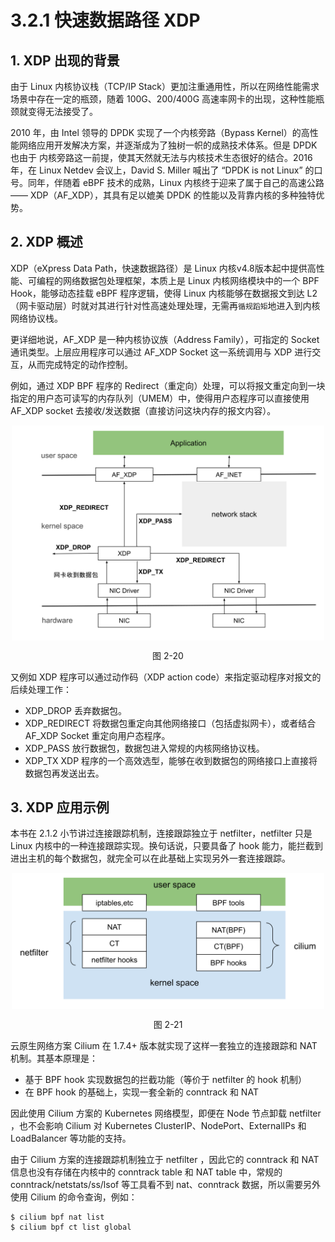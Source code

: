 # 3.2.1 快速数据路径 XDP

## 1. XDP 出现的背景

由于 Linux 内核协议栈（TCP/IP Stack）更加注重通用性，所以在网络性能需求场景中存在一定的瓶颈，随着 100G、200/400G 高速率网卡的出现，这种性能瓶颈就变得无法接受了。

2010 年，由 Intel 领导的 DPDK 实现了一个内核旁路（Bypass Kernel）的高性能网络应用开发解决方案，并逐渐成为了独树一帜的成熟技术体系。但是 DPDK 也由于 内核旁路这一前提，使其天然就无法与内核技术生态很好的结合。2016 年，在 Linux Netdev 会议上，David S. Miller 喊出了 “DPDK is not Linux” 的口号。同年，伴随着 eBPF 技术的成熟，Linux 内核终于迎来了属于自己的高速公路 —— XDP（AF_XDP），其具有足以媲美 DPDK 的性能以及背靠内核的多种独特优势。

## 2. XDP 概述

XDP（eXpress Data Path，快速数据路径）是 Linux 内核v4.8版本起中提供高性能、可编程的网络数据包处理框架，本质上是 Linux 内核网络模块中的一个 BPF Hook，能够动态挂载 eBPF 程序逻辑，使得 Linux 内核能够在数据报文到达 L2（网卡驱动层）时就对其进行针对性高速处理处理，无需再`循规蹈矩`地进入到内核网络协议栈。

更详细地说，AF_XDP 是一种内核协议族（Address Family），可指定的 Socket 通讯类型。上层应用程序可以通过 AF_XDP Socket 这一系统调用与 XDP 进行交互，从而完成特定的动作控制。

例如，通过 XDP BPF 程序的 Redirect（重定向）处理，可以将报文重定向到一块指定的用户态可读写的内存队列（UMEM）中，使得用户态程序可以直接使用 AF_XDP socket 去接收/发送数据（直接访问这块内存的报文内容）。

<div  align="center">
	<img src="../assets/XDP.svg" width = "500"  align=center />
	<p>图 2-20</p>
</div>

又例如 XDP 程序可以通过动作码（XDP action code）来指定驱动程序对报文的后续处理工作：

- XDP_DROP 丢弃数据包。
- XDP_REDIRECT 将数据包重定向其他网络接口（包括虚拟网卡），或者结合 AF_XDP Socket 重定向用户态程序。
- XDP_PASS 放行数据包，数据包进入常规的内核网络协议栈。
- XDP_TX XDP 程序的一个高效选型，能够在收到数据包的网络接口上直接将数据包再发送出去。


## 3. XDP 应用示例

本书在 2.1.2 小节讲过连接跟踪机制，连接跟踪独立于 netfilter，netfilter 只是 Linux 内核中的一种连接跟踪实现。换句话说，只要具备了 hook 能力，能拦截到进出主机的每个数据包，就完全可以在此基础上实现另外一套连接跟踪。

<div  align="center">
	<img src="../assets/cilium.svg" width = "500"  align=center />
	<p>图 2-21</p>
</div>

云原生网络方案 Cilium 在 1.7.4+ 版本就实现了这样一套独立的连接跟踪和 NAT 机制。其基本原理是：

- 基于 BPF hook 实现数据包的拦截功能（等价于 netfilter 的 hook 机制）
- 在 BPF hook 的基础上，实现一套全新的 conntrack 和 NAT

因此使用 Cilium 方案的 Kubernetes 网络模型，即便在 Node 节点卸载 netfilter ，也不会影响 Cilium 对 Kubernetes ClusterIP、NodePort、ExternalIPs 和 LoadBalancer 等功能的支持。

由于 Cilium 方案的连接跟踪机制独立于 netfilter ，因此它的 conntrack 和 NAT 信息也没有存储在内核中的 conntrack table 和 NAT table 中，常规的 conntrack/netstats/ss/lsof 等工具看不到 nat、conntrack 数据，所以需要另外使用 Cilium 的命令查询，例如：

```
$ cilium bpf nat list
$ cilium bpf ct list global
```
